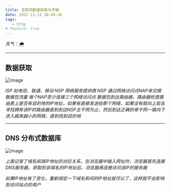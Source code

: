 ```yaml
---
title: 互联网数据获取与传输
date: 2022-11-12 18:49:36
tags:
   - http
# feature: true
---
```


*天气：🌨️*

---

## 数据获取

![image](https://thumbnail0.baidupcs.com/thumbnail/984f1ac9dp2e2d8887163c4a9a47e16d?fid=3031270481-250528-1054944734034579&time=1668326400&rt=sh&sign=FDTAER-DCb740ccc5511e5e8fedcff06b081203-Bkdjy25oHSBGaKd%2BGVSjnECVUTU%3D&expires=8h&chkv=0&chkbd=0&chkpc=&dp-logid=427540097389622880&dp-callid=0&file_type=0&size=c710_u400&quality=100&vuk=-&ft=video)

*ISP  如电信、联通、移动*
*NSP 网络服务提供商*
*NSP 通过网络访问点NAP来交换数据包流量 每个NAP至少连接三个网络访问点*
*数据包到达路由器，路由器检查路由表上是否有目的地的IP地址，如果有直接发送给那个网络，如果没有就向上层去寻找拥有该IP的路由器直到到达NSP主干网为止，然后到达正确的骨干网一路向下进入越来越小的网络，直到找到目的地*

---

## DNS 分布式数据库
 
![image](https://thumbnail0.baidupcs.com/thumbnail/51f6361cdg4d276937617c6d0d339ed5?fid=3031270481-250528-397159229195122&time=1668326400&rt=sh&sign=FDTAER-DCb740ccc5511e5e8fedcff06b081203-CTYDbzcsdNAV%2F7D9fEbOgvEp3TY%3D&expires=8h&chkv=0&chkbd=0&chkpc=&dp-logid=427589727937653473&dp-callid=0&file_type=0&size=c710_u400&quality=100&vuk=-&ft=video)

*上面记录了域名和其IP地址的对应关系，在浏览器中输入网址时，浏览器首先连接DNS服务器，获取到该域名的IP地址后，浏览器再连接访问该IP的服务器*

*如果IP地址有了变化，重新绑定一下域名和闲的IP地址就可以了，这样就不会影响到访问站点的用户*

